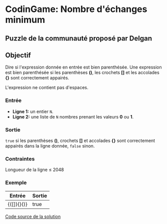 # CodinGame: Nombre d'échanges minimum

## Puzzle de la communauté proposé par Delgan

## Objectif

Dire si l'expression donnée en entrée est bien parenthésée. Une expression est bien parenthésée si les parenthèses **()**, les crochets **[]** et les accolades **{}** sont correctement appairés.

L'expression ne contient pas d'espaces.

### Entrée
- **Ligne 1:** un entier `N`.
- **Ligne 2:** une liste de `N` nombres prenant les valeurs **0** ou **1**.

### Sortie
`true` si les parenthèses **()**, crochets **[]** et accolades **{}** sont correctement appairés dans la ligne donnée, `false` sinon.

### Contraintes
Longueur de la ligne ≤ 2048

### Exemple

Entrée | Sortie
------------ | -------------
{([]){}()} | true

[Code source de la solution](https://github.com/Kous92/CodinGame-Swift-FR-/tree/main/Puzzles%20classiques/Facile/Expressions%20parenth%C3%A9s%C3%A9es/expressions%20parenth%C3%A9s%C3%A9es.swift)